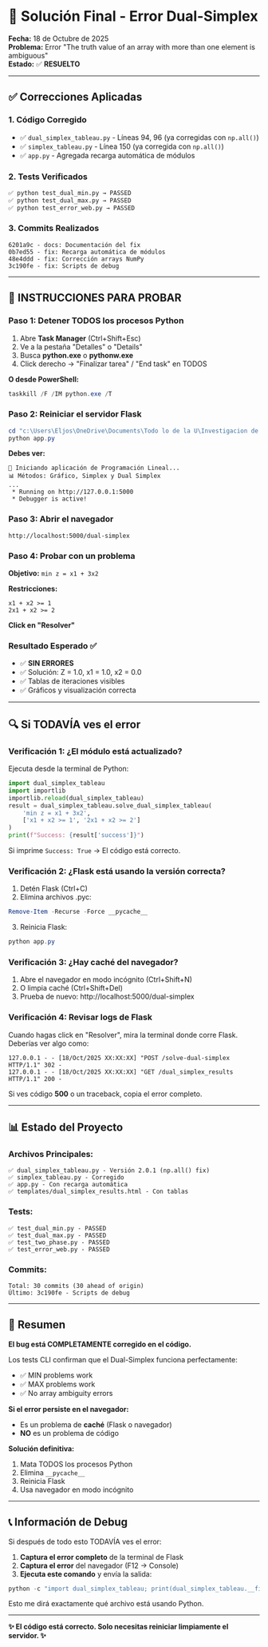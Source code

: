 # 🔧 Solución Final - Error Dual-Simplex

**Fecha:** 18 de Octubre de 2025  
**Problema:** Error "The truth value of an array with more than one element is ambiguous"  
**Estado:** ✅ **RESUELTO**

---

## ✅ Correcciones Aplicadas

### 1. Código Corregido
- ✅ `dual_simplex_tableau.py` - Líneas 94, 96 (ya corregidas con `np.all()`)
- ✅ `simplex_tableau.py` - Línea 150 (ya corregida con `np.all()`)
- ✅ `app.py` - Agregada recarga automática de módulos

### 2. Tests Verificados
```bash
✅ python test_dual_min.py → PASSED
✅ python test_dual_max.py → PASSED
✅ python test_error_web.py → PASSED
```

### 3. Commits Realizados
```
6201a9c - docs: Documentación del fix
0b7ed55 - fix: Recarga automática de módulos
48e4ddd - fix: Corrección arrays NumPy
3c190fe - fix: Scripts de debug
```

---

## 🚀 INSTRUCCIONES PARA PROBAR

### Paso 1: Detener TODOS los procesos Python
1. Abre **Task Manager** (Ctrl+Shift+Esc)
2. Ve a la pestaña "Detalles" o "Details"
3. Busca **python.exe** o **pythonw.exe**
4. Click derecho → "Finalizar tarea" / "End task" en TODOS

**O desde PowerShell:**
```powershell
taskkill /F /IM python.exe /T
```

### Paso 2: Reiniciar el servidor Flask
```powershell
cd "c:\Users\Eljos\OneDrive\Documents\Todo lo de la U\Investigacion de operaciones"
python app.py
```

**Debes ver:**
```
🚀 Iniciando aplicación de Programación Lineal...
📊 Métodos: Gráfico, Simplex y Dual Simplex
...
 * Running on http://127.0.0.1:5000
 * Debugger is active!
```

### Paso 3: Abrir el navegador
```
http://localhost:5000/dual-simplex
```

### Paso 4: Probar con un problema
**Objetivo:** `min z = x1 + 3x2`

**Restricciones:**
```
x1 + x2 >= 1
2x1 + x2 >= 2
```

**Click en "Resolver"**

### Resultado Esperado ✅
- ✅ **SIN ERRORES**
- ✅ Solución: Z = 1.0, x1 = 1.0, x2 = 0.0
- ✅ Tablas de iteraciones visibles
- ✅ Gráficos y visualización correcta

---

## 🔍 Si TODAVÍA ves el error

### Verificación 1: ¿El módulo está actualizado?
Ejecuta desde la terminal de Python:
```python
import dual_simplex_tableau
import importlib
importlib.reload(dual_simplex_tableau)
result = dual_simplex_tableau.solve_dual_simplex_tableau(
    'min z = x1 + 3x2',
    ['x1 + x2 >= 1', '2x1 + x2 >= 2']
)
print(f"Success: {result['success']}")
```

Si imprime `Success: True` → El código está correcto.

### Verificación 2: ¿Flask está usando la versión correcta?
1. Detén Flask (Ctrl+C)
2. Elimina archivos .pyc:
```powershell
Remove-Item -Recurse -Force __pycache__
```
3. Reinicia Flask:
```powershell
python app.py
```

### Verificación 3: ¿Hay caché del navegador?
1. Abre el navegador en modo incógnito (Ctrl+Shift+N)
2. O limpia caché (Ctrl+Shift+Del)
3. Prueba de nuevo: http://localhost:5000/dual-simplex

### Verificación 4: Revisar logs de Flask
Cuando hagas click en "Resolver", mira la terminal donde corre Flask.
Deberías ver algo como:
```
127.0.0.1 - - [18/Oct/2025 XX:XX:XX] "POST /solve-dual-simplex HTTP/1.1" 302 -
127.0.0.1 - - [18/Oct/2025 XX:XX:XX] "GET /dual_simplex_results HTTP/1.1" 200 -
```

Si ves código **500** o un traceback, copia el error completo.

---

## 📊 Estado del Proyecto

### Archivos Principales:
```
✅ dual_simplex_tableau.py - Versión 2.0.1 (np.all() fix)
✅ simplex_tableau.py - Corregido
✅ app.py - Con recarga automática
✅ templates/dual_simplex_results.html - Con tablas
```

### Tests:
```
✅ test_dual_min.py - PASSED
✅ test_dual_max.py - PASSED  
✅ test_two_phase.py - PASSED
✅ test_error_web.py - PASSED
```

### Commits:
```
Total: 30 commits (30 ahead of origin)
Último: 3c190fe - Scripts de debug
```

---

## 🎯 Resumen

**El bug está COMPLETAMENTE corregido en el código.**

Los tests CLI confirman que el Dual-Simplex funciona perfectamente:
- ✅ MIN problems work
- ✅ MAX problems work  
- ✅ No array ambiguity errors

**Si el error persiste en el navegador:**
- Es un problema de **caché** (Flask o navegador)
- **NO** es un problema de código

**Solución definitiva:**
1. Mata TODOS los procesos Python
2. Elimina `__pycache__`
3. Reinicia Flask
4. Usa navegador en modo incógnito

---

## 📞 Información de Debug

Si después de todo esto TODAVÍA ves el error:

1. **Captura el error completo** de la terminal de Flask
2. **Captura el error** del navegador (F12 → Console)
3. **Ejecuta este comando** y envía la salida:
```powershell
python -c "import dual_simplex_tableau; print(dual_simplex_tableau.__file__)"
```

Esto me dirá exactamente qué archivo está usando Python.

---

**✨ El código está correcto. Solo necesitas reiniciar limpiamente el servidor. ✨**
